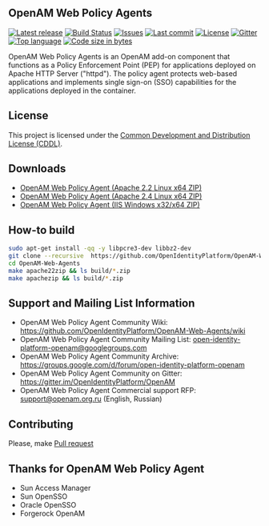 ## OpenAM Web Policy Agents
[![Latest release](https://img.shields.io/github/release/OpenIdentityPlatform/OpenAM-Web-Agents.svg)](https://github.com/OpenIdentityPlatform/OpenAM-Web-Agents/releases)
[![Build Status](https://travis-ci.org/OpenIdentityPlatform/OpenAM-Web-Agents.svg)](https://travis-ci.org/OpenIdentityPlatform/OpenAM-Web-Agents)
[![Issues](https://img.shields.io/github/issues/OpenIdentityPlatform/OpenAM-Web-Agents.svg)](https://github.com/OpenIdentityPlatform/OpenAM-Web-Agents/issues)
[![Last commit](https://img.shields.io/github/last-commit/OpenIdentityPlatform/OpenAM-Web-Agents.svg)](https://github.com/OpenIdentityPlatform/OpenAM-Web-Agents/commits/master)
[![License](https://img.shields.io/badge/license-CDDL-blue.svg)](https://github.com/OpenIdentityPlatform/OpenAM-Web-Agents/blob/master/LICENSE.md)
[![Gitter](https://img.shields.io/gitter/room/nwjs/nw.js.svg)](https://gitter.im/OpenIdentityPlatform/OpenAM)
[![Top language](https://img.shields.io/github/languages/top/OpenIdentityPlatform/OpenAM-Web-Agents.svg)](https://github.com/OpenIdentityPlatform/OpenAM-Web-Agents)
[![Code size in bytes](https://img.shields.io/github/languages/code-size/OpenIdentityPlatform/OpenAM-Web-Agents.svg)](https://github.com/OpenIdentityPlatform/OpenAM-Web-Agents)

OpenAM Web Policy Agents is an OpenAM add-on component that functions as a Policy Enforcement Point (PEP) for applications deployed on Apache HTTP Server ("httpd"). The policy agent protects web-based applications and implements single sign-on (SSO) capabilities for the applications deployed in the container.

## License
This project is licensed under the [Common Development and Distribution License (CDDL)](https://github.com/OpenIdentityPlatform/OpenAM-Web-Agents/blob/master/LICENSE.md). 

## Downloads 
* [OpenAM Web Policy Agent (Apache 2.2 Linux x64 ZIP)](https://github.com/OpenIdentityPlatform/OpenAM-Web-Agents/releases)
* [OpenAM Web Policy Agent (Apache 2.4 Linux x64 ZIP)](https://github.com/OpenIdentityPlatform/OpenAM-Web-Agents/releases)
* [OpenAM Web Policy Agent (IIS  Windows x32/x64 ZIP)](https://github.com/OpenIdentityPlatform/OpenAM-Web-Agents/releases)

## How-to build
```bash
sudo apt-get install -qq -y libpcre3-dev libbz2-dev
git clone --recursive  https://github.com/OpenIdentityPlatform/OpenAM-Web-Agents.git
cd OpenAM-Web-Agents
make apache22zip && ls build/*.zip
make apachezip && ls build/*.zip
```

## Support and Mailing List Information
* OpenAM Web Policy Agent Community Wiki: https://github.com/OpenIdentityPlatform/OpenAM-Web-Agents/wiki
* OpenAM Web Policy Agent Community Mailing List: open-identity-platform-openam@googlegroups.com
* OpenAM Web Policy Agent Community Archive: https://groups.google.com/d/forum/open-identity-platform-openam
* OpenAM Web Policy Agent Community on Gitter: https://gitter.im/OpenIdentityPlatform/OpenAM
* OpenAM Web Policy Agent Commercial support RFP: support@openam.org.ru (English, Russian)

## Contributing
Please, make [Pull request](https://github.com/OpenIdentityPlatform/OpenAM-Web-Agents/pulls)

## Thanks for OpenAM Web Policy Agent
* Sun Access Manager
* Sun OpenSSO
* Oracle OpenSSO
* Forgerock OpenAM
